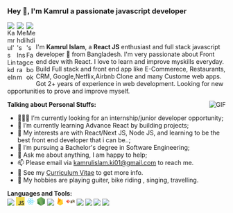 ### Hey 👋, I'm Kamrul a passionate javascript developer

<a href="https://www.linkedin.com/in/kamrulislam-kris/">
  <img align="left" alt="Kamrul's LinkdeIn" width="22px" src="https://cdn.jsdelivr.net/npm/simple-icons@v3/icons/linkedin.svg" />
</a>
<a href="https://www.instagram.com/kamrul.islam_kris/">
  <img align="left" alt="Mehdi's Instagram" width="22px" src="https://cdn.jsdelivr.net/npm/simple-icons@v3/icons/instagram.svg" />
</a>
<a href="https://www.facebook.com/kamrulislam767">
  <img align="left" alt="Mehdi's Facebook" width="22px" src="https://cdn.jsdelivr.net/npm/simple-icons@v3/icons/facebook.svg" />
</a>

<br />
<br />

I'm **Kamrul Islam**, a **React JS** enthusiast and full stack javascript developer 🚀 from Bangladesh. I'm very passionate about Front end dev with React. I love to learn and improve myskills everyday. Build Full stack and front end app like E-Commerece, Restaurants, CRM, Google,Netflix,Airbnb Clone and many Custome web apps. Got 2+ years of experience in web development. Looking for new opportunities to prove and improve myself.

  <img align="right" alt="GIF" src="https://i.pinimg.com/originals/e4/26/70/e426702edf874b181aced1e2fa5c6cde.gif" />

**Talking about Personal Stuffs:**

- 👨🏽‍💻 I’m currently looking for an internship/junior developer opportunity;
- 🌱 I’m currently learning Advance React by building projects; 
- 🤔 My interests are with React/Next JS, Node JS, and learning to be the best front end developer that i can be..;
- 💼 I’m pursuing a Bachelor's degree in Software Engineering;
- 💬 Ask me about anything, I am happy to help;
- 📫 Please email via kamrulislam.ki01@gmail.com to reach me.
- 📝 See my [Curriculum Vitae](https://drive.google.com/file/d/1DzufttFQxeBV7KwUJxhG3V6M7PRpqcBB/view?usp=sharing) to get more info.
- 🤔 My hobbies are playing guiter, bike riding , singing, travelling.


**Languages and Tools:**  
<code><img height="20" src="https://www.pngitem.com/pimgs/m/23-237369_html5-and-css3-transparent-background-html-logo-hd.png"></code>
<code><img height="20" src="https://raw.githubusercontent.com/github/explore/80688e429a7d4ef2fca1e82350fe8e3517d3494d/topics/javascript/javascript.png"></code>
<code><img height="20" src="https://raw.githubusercontent.com/github/explore/80688e429a7d4ef2fca1e82350fe8e3517d3494d/topics/react/react.png"></code>
<code><img height="20" src="https://raw.githubusercontent.com/github/explore/80688e429a7d4ef2fca1e82350fe8e3517d3494d/topics/nodejs/nodejs.png"></code>
<code><img height="20" src="https://infinapps.com/wp-content/uploads/2018/10/mongodb-logo.png"></code>
<code><img height="20" src="https://raw.githubusercontent.com/github/explore/80688e429a7d4ef2fca1e82350fe8e3517d3494d/topics/firebase/firebase.png"></code>
<code><img height="20" src="https://raw.githubusercontent.com/github/explore/80688e429a7d4ef2fca1e82350fe8e3517d3494d/topics/git/git.png"></code>
<code><img height="20" src="https://upload.wikimedia.org/wikipedia/commons/thumb/4/4c/Typescript_logo_2020.svg/1200px-Typescript_logo_2020.svg.png"></code>
<Code><img height="20" src="https://www.pngfind.com/pngs/m/136-1363736_express-js-icon-png-transparent-png.png"></code>
<code><img height="20" src="https://davidwalsh.name/demo/graphql-intro/graphql.png"></code>
<code><img height="20" src="https://upload.wikimedia.org/wikipedia/commons/thumb/8/8e/Nextjs-logo.svg/1200px-Nextjs-logo.svg.png"></code>
